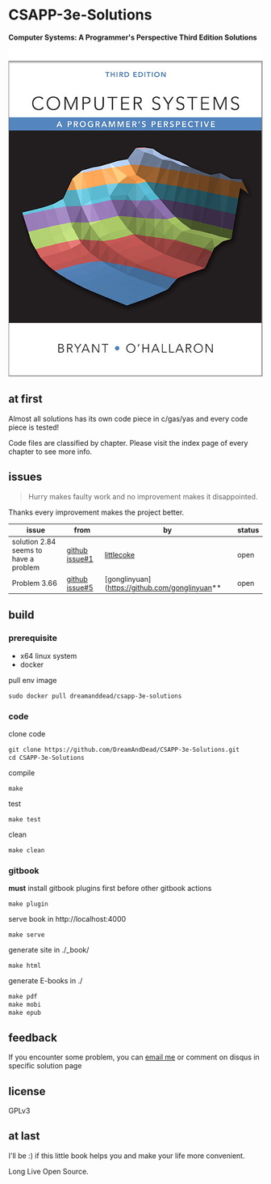 # CSAPP-3e-Solutions

**Computer Systems: A Programmer's Perspective Third Edition Solutions**

![csapp3e-cover](./assets/csapp3e-cover.jpg)

## at first

Almost all solutions has its own code piece in c/gas/yas and every code piece
is tested!

Code files are classified by chapter. Please visit the index page of every chapter to see more info.

## issues

> Hurry makes faulty work and no improvement makes it disappointed.

Thanks every improvement makes the project better.

|issue|from |by|status|
|-----|-----|--|------|
|solution 2.84 seems to have a problem|[github issue#1](https://github.com/DreamAndDead/CSAPP-3e-Solutions/issues/1)|[littlecoke](https://github.com/littlecoke)|open|
|Problem 3.66|[github issue#5](https://github.com/DreamAndDead/CSAPP-3e-Solutions/issues/5)|[gonglinyuan](https://github.com/gonglinyuan**|open|


## build

### prerequisite
- x64 linux system
- docker

pull env image

    sudo docker pull dreamanddead/csapp-3e-solutions

### code

clone code

    git clone https://github.com/DreamAndDead/CSAPP-3e-Solutions.git
    cd CSAPP-3e-Solutions

compile

    make

test

    make test

clean

    make clean

### gitbook

**must** install gitbook plugins first before other gitbook actions

    make plugin

serve book in http://localhost:4000

    make serve

generate site in ./_book/

    make html

generate E-books in ./

    make pdf
    make mobi
    make epub

## feedback

If you encounter some problem, you can [email me][gmail] or comment on disqus
in specific solution page

[gmail]: mailto:aquairain@gmail.com

## license

GPLv3

## at last

I'll be :) if this little book helps you and make your life more convenient.

Long Live Open Source.
